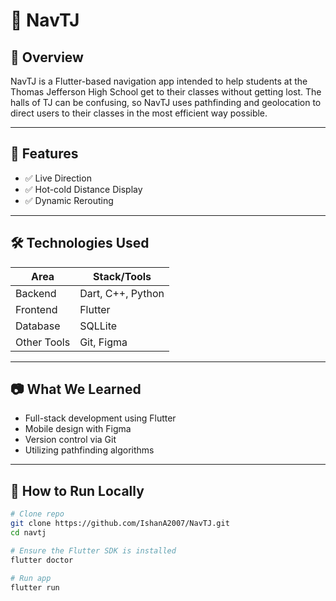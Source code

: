 # 🧠 NavTJ

## 📌 Overview
NavTJ is a Flutter-based navigation app intended to help students at the Thomas Jefferson High School get to their classes without getting lost. The halls of TJ can be confusing, so NavTJ uses pathfinding and geolocation to direct users to their classes in the most efficient way possible.

---

## 🚀 Features
- ✅ Live Direction
- ✅ Hot-cold Distance Display
- ✅ Dynamic Rerouting

---

## 🛠️ Technologies Used

| Area            | Stack/Tools                                   |
|-----------------|-----------------------------------------------|
| Backend         | Dart, C++, Python                             |
| Frontend        | Flutter                                       |
| Database        | SQLLite                                       |
| Other Tools     | Git, Figma                                    |

---

## 📷 What We Learned
- Full-stack development using Flutter
- Mobile design with Figma
- Version control via Git
- Utilizing pathfinding algorithms

---

## 🧪 How to Run Locally

```bash
# Clone repo
git clone https://github.com/IshanA2007/NavTJ.git
cd navtj

# Ensure the Flutter SDK is installed
flutter doctor

# Run app 
flutter run
